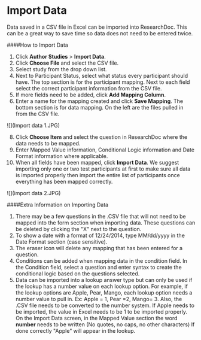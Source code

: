 # Import Data

Data saved in a CSV file in Excel can be imported into ResearchDoc. This can be a great way to save time so data does not need to be entered twice.

####How to Import Data
1. Click **Author Studies** > **Import Data**.
2. Click **Choose File** and select the CSV file.
3. Select study from the drop down list.
4. Next to Participant Status, select what status every participant should have.
The top section is for the participant mapping. Next to each field select the correct participant information from the CSV file.
6. If more fields need to be added, click **Add Mapping Column**.
7. Enter a name for the mapping created and click **Save Mapping**. The bottom section is for data mapping. On the left are the files pulled in from the CSV file.

![](Import data 1.JPG)

8. Click **Choose Item** and select the question in ResearchDoc where the data needs to be mapped.
9. Enter Mapped Value information, Conditional Logic information and Date Format information where applicable.
10. When all fields have been mapped, click **Import Data**. We suggest importing only one or two test participants at first to make sure all data is imported properly then import the entire list of participants once everything has been mapped correctly.

![](import data 2.JPG)

####Extra Information on Importing Data
1. There may be a few questions in the .CSV file that will not need to be mapped into the form section when importing data. These questions can be deleted by clicking the "X" next to the question.
2. To show a date with a format of 12/24/2014, type MM/dd/yyyy in the Date Format section (case sensitive).
3. The eraser icon will delete any mapping that has been entered for a question.
4. Conditions can be added when mapping data in the condition field. In the Condition field, select a question and enter syntax to create the conditional logic based on the questions selected.
5. Data can be imported into a lookup answer type but can only be used if the lookup has a number value on each lookup option. For example, if the lookup options are Apple, Pear, Mango, each lookup option needs a number value to pull in. Ex: Apple = 1, Pear =2, Mango= 3. Also, the .CSV file needs to be converted to the number system. If Apple needs to be imported, the value in Excel needs to be 1 to be imported properly. On the Import Data screen, in the Mapped Value section the word **number** needs to be written (No quotes, no caps, no other characters) If done correctly "Apple" will appear in the lookup.

